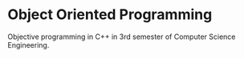 # Object Oriented Programming

Objective programming in C++ in 3rd semester of Computer Science Engineering.
